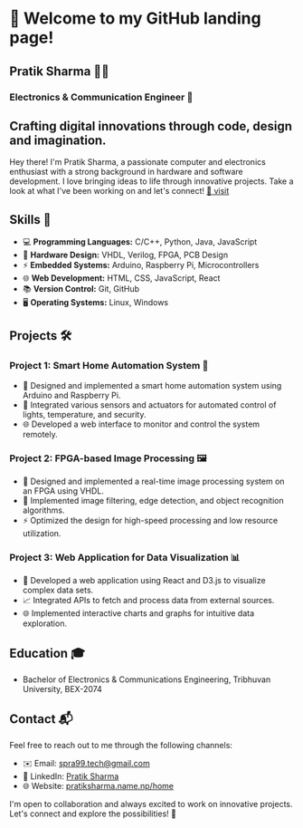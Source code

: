 # 👋 Welcome to my GitHub landing page! 

## Pratik Sharma 🧑‍💻 

### Electronics & Communication Engineer 🌟

## Crafting digital innovations through code, design and imagination.

Hey there! I'm Pratik Sharma, a passionate computer and electronics enthusiast with a strong background in hardware and software development.
I love bringing ideas to life through innovative projects. Take a look at what I've been working on and let's connect! [🔗 visit](https://pratiksharma.name.np/home)

## Skills 🚀

- 💻 **Programming Languages:** C/C++, Python, Java, JavaScript
- 🔌 **Hardware Design:** VHDL, Verilog, FPGA, PCB Design
- ⚡️ **Embedded Systems:** Arduino, Raspberry Pi, Microcontrollers
- 🌐 **Web Development:** HTML, CSS, JavaScript, React
- 📚 **Version Control:** Git, GitHub
- 🖥️ **Operating Systems:** Linux, Windows

## Projects 🛠️

### Project 1: Smart Home Automation System 🏡
- 🌟 Designed and implemented a smart home automation system using Arduino and Raspberry Pi.
- 📡 Integrated various sensors and actuators for automated control of lights, temperature, and security.
- 🌐 Developed a web interface to monitor and control the system remotely.

### Project 2: FPGA-based Image Processing 🖼️
- 🌟 Designed and implemented a real-time image processing system on an FPGA using VHDL.
- 🎨 Implemented image filtering, edge detection, and object recognition algorithms.
- ⚡️ Optimized the design for high-speed processing and low resource utilization.

### Project 3: Web Application for Data Visualization 📊
- 🌟 Developed a web application using React and D3.js to visualize complex data sets.
- 📈 Integrated APIs to fetch and process data from external sources.
- 🌐 Implemented interactive charts and graphs for intuitive data exploration.

## Education 🎓

- Bachelor of Electronics & Communications Engineering, Tribhuvan University, BEX-2074
<!-- - Relevant coursework: Digital Electronics, Microprocessor Systems, Computer Networks -->

## Contact 📬

Feel free to reach out to me through the following channels:

- ✉️ Email: [spra99.tech@gmail.com](mailto:spra99.tech@gmail.com)
- 💼 LinkedIn: [Pratik Sharma](https://www.linkedin.com/)
- 🌐 Website: [pratiksharma.name.np/home](https://pratiksharma.name.np/home)

I'm open to collaboration and always excited to work on innovative projects. Let's connect and explore the possibilities! 🤝
